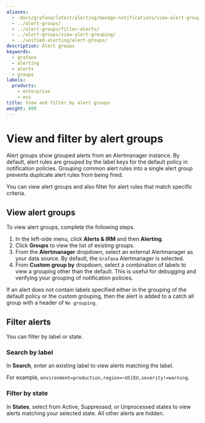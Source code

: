 ```yaml
---
aliases:
  - -docs/grafana/latest/alerting/manage-notifications/view-alert-groups/
  - ../alert-groups/
  - ../alert-groups/filter-alerts/
  - ../alert-groups/view-alert-grouping/
  - ../unified-alerting/alert-groups/
description: Alert groups
keywords:
  - grafana
  - alerting
  - alerts
  - groups
labels:
  products:
    - enterprise
    - oss
title: View and filter by alert groups
weight: 800
---
```


# View and filter by alert groups

Alert groups show grouped alerts from an Alertmanager instance. By default, alert rules are grouped by the label keys for the default policy in notification policies. Grouping common alert rules into a single alert group prevents duplicate alert rules from being fired.

You can view alert groups and also filter for alert rules that match specific criteria.

## View alert groups

To view alert groups, complete the following steps.

1. In the left-side menu, click **Alerts & IRM** and then **Alerting**.
1. Click **Groups** to view the list of existing groups.
1. From the **Alertmanager** dropdown, select an external Alertmanager as your data source. By default, the `Grafana` Alertmanager is selected.
1. From **Custom group by** dropdown, select a combination of labels to view a grouping other than the default. This is useful for debugging and verifying your grouping of notification policies.

If an alert does not contain labels specified either in the grouping of the default policy or the custom grouping, then the alert is added to a catch all group with a header of `No grouping`.

## Filter alerts

You can filter by label or state.

### Search by label

In **Search**, enter an existing label to view alerts matching the label.

For example, `environment=production,region=~US|EU,severity!=warning`.

### Filter by state

In **States**, select from Active, Suppressed, or Unprocessed states to view alerts matching your selected state. All other alerts are hidden.
